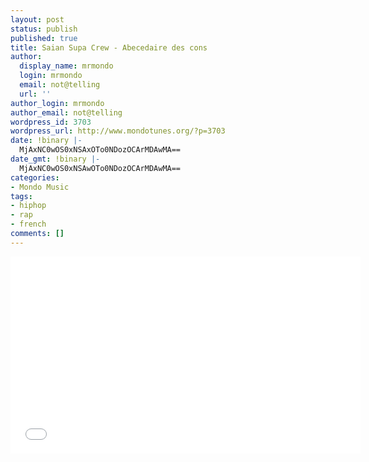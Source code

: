 ```yaml
---
layout: post
status: publish
published: true
title: Saian Supa Crew - Abecedaire des cons
author:
  display_name: mrmondo
  login: mrmondo
  email: not@telling
  url: ''
author_login: mrmondo
author_email: not@telling
wordpress_id: 3703
wordpress_url: http://www.mondotunes.org/?p=3703
date: !binary |-
  MjAxNC0wOS0xNSAxOTo0NDozOCArMDAwMA==
date_gmt: !binary |-
  MjAxNC0wOS0xNSAwOTo0NDozOCArMDAwMA==
categories:
- Mondo Music
tags:
- hiphop
- rap
- french
comments: []
---
```

<iframe width="560" height="315" src="//www.youtube.com/embed/DFWLvUia8U0" frameborder="0"> </iframe>
